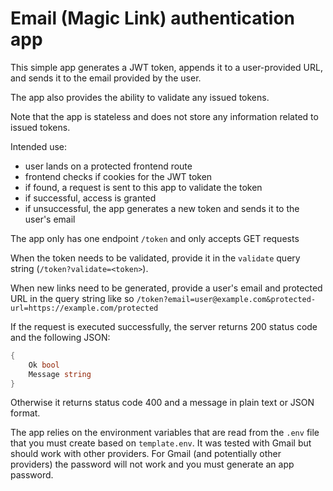 # Email (Magic Link) authentication app

This simple app generates a JWT token, appends it to a user-provided URL, and sends it to the email provided by the user.

The app also provides the ability to validate any issued tokens. 

Note that the app is stateless and does not store any information related to issued tokens.


Intended use:

- user lands on a protected frontend route
- frontend checks if cookies for the JWT token
- if found, a request is sent to this app to validate the token
- if successful, access is granted
- if unsuccessful, the app generates a new token and sends it to the user's email


The app only has one endpoint `/token` and only accepts GET requests

When the token needs to be validated, provide it in the `validate` query string (`/token?validate=<token>`).

When new links need to be generated, provide a user's email and protected URL in the query string like so `/token?email=user@example.com&protected-url=https://example.com/protected`

If the request is executed successfully, the server returns 200 status code and the following JSON:

```go
{
    Ok bool
    Message string
}
```

Otherwise it returns status code 400 and a message in plain text or JSON format.

The app relies on the environment variables that are read from the `.env` file that you must create based on `template.env`. It was tested with Gmail but should work with other providers. For Gmail (and potentially other providers) the password will not work and you must generate an app password.